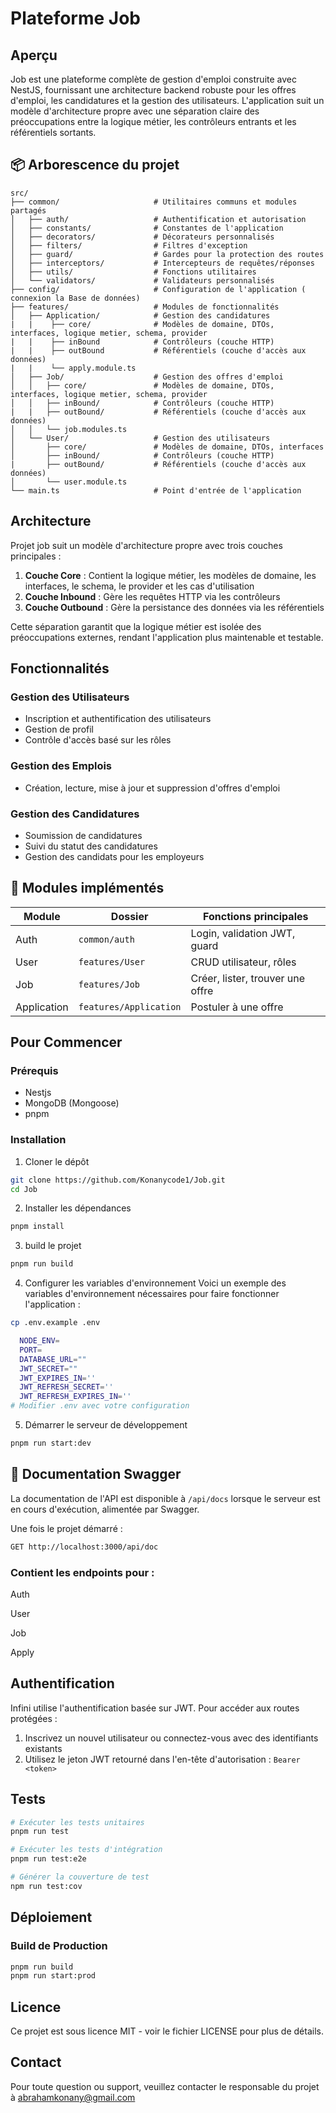 # Plateforme Job

## Aperçu

Job  est une plateforme complète de gestion d'emploi construite avec NestJS, fournissant une architecture backend robuste pour les offres d'emploi, les candidatures et la gestion des utilisateurs. L'application suit un modèle d'architecture propre avec une séparation claire des préoccupations entre la logique métier, les contrôleurs entrants et les référentiels sortants.

## 📦 Arborescence du projet

```
src/
├── common/                     # Utilitaires communs et modules partagés
│   ├── auth/                   # Authentification et autorisation
│   ├── constants/              # Constantes de l'application
│   ├── decorators/             # Décorateurs personnalisés
│   ├── filters/                # Filtres d'exception
│   ├── guard/                  # Gardes pour la protection des routes
│   ├── interceptors/           # Intercepteurs de requêtes/réponses
│   ├── utils/                  # Fonctions utilitaires
│   └── validators/             # Validateurs personnalisés
├── config/                     # Configuration de l'application ( connexion la Base de données)
├── features/                   # Modules de fonctionnalités
│   ├── Application/            # Gestion des candidatures
|   |    ├── core/              # Modèles de domaine, DTOs, interfaces, logique metier, schema, provider
|   |    ├── inBound            # Contrôleurs (couche HTTP)
|   |    ├── outBound           # Référentiels (couche d'accès aux données)
|   |    └── apply.module.ts
│   ├── Job/                    # Gestion des offres d'emploi
│   │   ├── core/               # Modèles de domaine, DTOs, interfaces, logique metier, schema, provider
│   │   ├── inBound/            # Contrôleurs (couche HTTP)
|   |   ├── outBound/           # Référentiels (couche d'accès aux données)
│   │   └── job.modules.ts        
│   └── User/                   # Gestion des utilisateurs
│       ├── core/               # Modèles de domaine, DTOs, interfaces
│       ├── inBound/            # Contrôleurs (couche HTTP)
|       ├── outBound/           # Référentiels (couche d'accès aux données)
│       └── user.module.ts      
└── main.ts                     # Point d'entrée de l'application
```

## Architecture

Projet job suit un modèle d'architecture propre avec trois couches principales :

1. **Couche Core** : Contient la logique métier, les modèles de domaine, les interfaces, le schema, le provider et les cas d'utilisation
2. **Couche Inbound** : Gère les requêtes HTTP via les contrôleurs
3. **Couche Outbound** : Gère la persistance des données via les référentiels

Cette séparation garantit que la logique métier est isolée des préoccupations externes, rendant l'application plus maintenable et testable.

## Fonctionnalités

  ### Gestion des Utilisateurs
  - Inscription et authentification des utilisateurs
  - Gestion de profil
  - Contrôle d'accès basé sur les rôles

  ### Gestion des Emplois
  - Création, lecture, mise à jour et suppression d'offres d'emploi

  ### Gestion des Candidatures
  - Soumission de candidatures
  - Suivi du statut des candidatures
  - Gestion des candidats pour les employeurs

## 🧱 Modules implémentés

| Module      | Dossier                | Fonctions principales            |
| ----------- | ---------------------- | -------------------------------- |
| Auth        | `common/auth`          | Login, validation JWT, guard     |
| User        | `features/User`        | CRUD utilisateur, rôles          |
| Job         | `features/Job`         | Créer, lister, trouver une offre |
| Application | `features/Application` | Postuler à une offre             |


## Pour Commencer

### Prérequis

- Nestjs 
- MongoDB (Mongoose)
- pnpm

### Installation

1. Cloner le dépôt
```bash
git clone https://github.com/Konanycode1/Job.git
cd Job
```

2. Installer les dépendances
```bash
pnpm install
```

3. build le projet
```bash
pnpm run build
```

4. Configurer les variables d'environnement
Voici un exemple des variables d'environnement nécessaires pour faire fonctionner l'application :
```bash
cp .env.example .env

  NODE_ENV=
  PORT=
  DATABASE_URL=""
  JWT_SECRET=""
  JWT_EXPIRES_IN=''
  JWT_REFRESH_SECRET=''
  JWT_REFRESH_EXPIRES_IN=''   
# Modifier .env avec votre configuration
```

5. Démarrer le serveur de développement
```bash
pnpm run start:dev
```


## 📄 Documentation Swagger

La documentation de l'API est disponible à `/api/docs` lorsque le serveur est en cours d'exécution, alimentée par Swagger.

Une fois le projet démarré :

```bash
GET http://localhost:3000/api/doc

```

### Contient les endpoints pour :

Auth

User

Job

Apply


## Authentification

Infini utilise l'authentification basée sur JWT. Pour accéder aux routes protégées :

1. Inscrivez un nouvel utilisateur ou connectez-vous avec des identifiants existants
2. Utilisez le jeton JWT retourné dans l'en-tête d'autorisation : `Bearer <token>`



## Tests

```bash
# Exécuter les tests unitaires
pnpm run test

# Exécuter les tests d'intégration
pnpm run test:e2e

# Générer la couverture de test
npm run test:cov
```

## Déploiement

### Build de Production

```bash
pnpm run build
pnpm run start:prod
```


## Licence

Ce projet est sous licence MIT - voir le fichier LICENSE pour plus de détails.

## Contact

Pour toute question ou support, veuillez contacter le responsable du projet à abrahamkonany@gmail.com